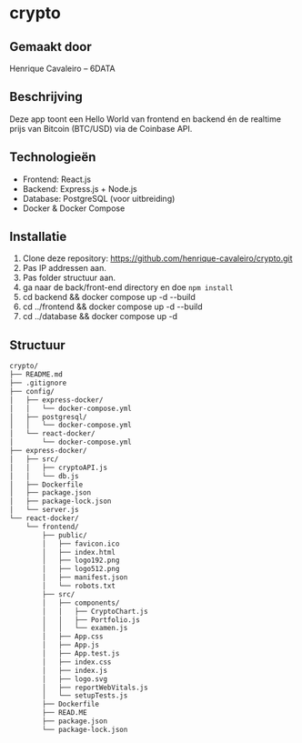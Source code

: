 # crypto

## Gemaakt door
Henrique Cavaleiro – 6DATA

## Beschrijving
Deze app toont een Hello World van frontend en backend én de realtime prijs van Bitcoin (BTC/USD) via de Coinbase API.

## Technologieën
- Frontend: React.js
- Backend: Express.js + Node.js
- Database: PostgreSQL (voor uitbreiding)
- Docker & Docker Compose

## Installatie
1. Clone deze repository: https://github.com/henrique-cavaleiro/crypto.git
2. Pas IP addressen aan.
3. Pas folder structuur aan.
4. ga naar de back/front-end directory en doe `npm install`
5. cd backend && docker compose up -d --build
6. cd ../frontend && docker compose up -d --build
7. cd ../database && docker compose up -d
## Structuur

```bash
crypto/
├── README.md
├── .gitignore
├── config/
│   ├── express-docker/
│   │   └── docker-compose.yml
│   ├── postgresql/
│   │   └── docker-compose.yml
│   └── react-docker/
│       └── docker-compose.yml
├── express-docker/
│   ├── src/
│   │   ├── cryptoAPI.js
│   │   └── db.js
│   ├── Dockerfile
│   ├── package.json
│   ├── package-lock.json
│   └── server.js
└── react-docker/
    └── frontend/
        ├── public/
        │   ├── favicon.ico
        │   ├── index.html
        │   ├── logo192.png
        │   ├── logo512.png
        │   ├── manifest.json
        │   └── robots.txt
        ├── src/
        │   ├── components/
        │   │   ├── CryptoChart.js
        │   │   ├── Portfolio.js
        │   │   └── examen.js
        │   ├── App.css
        │   ├── App.js
        │   ├── App.test.js
        │   ├── index.css
        │   ├── index.js
        │   ├── logo.svg
        │   ├── reportWebVitals.js
        │   └── setupTests.js
        ├── Dockerfile
        ├── READ.ME
        ├── package.json
        └── package-lock.json

```
